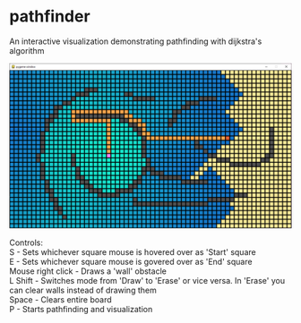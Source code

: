 # pathfinder
An interactive visualization demonstrating pathfinding with dijkstra's algorithm

![sample](sample.PNG)

Controls:  
S - Sets whichever square mouse is hovered over as 'Start' square  
E - Sets whichever square mouse is govered over as 'End' square  
Mouse right click - Draws a 'wall' obstacle  
L Shift - Switches mode from 'Draw' to 'Erase' or vice versa. In 'Erase' you can clear walls instead of drawing them  
Space - Clears entire board  
P - Starts pathfinding and visualization  
